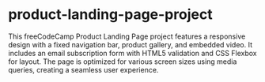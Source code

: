# product-landing-page-project
This freeCodeCamp Product Landing Page project features a responsive design with a fixed navigation bar, product gallery, and embedded video. It includes an email subscription form with HTML5 validation and CSS Flexbox for layout. The page is optimized for various screen sizes using media queries, creating a seamless user experience.

